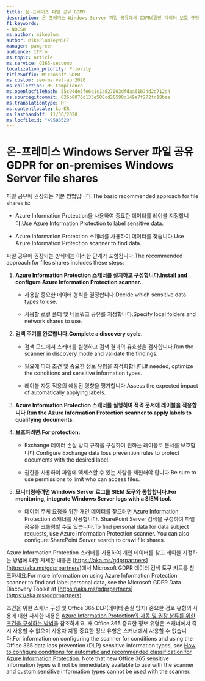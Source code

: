```yaml
---
title: 온-프레미스 파일 공유 GDPR
description: 온-프레미스 Windows Server 파일 공유에서 GDPR(일반 데이터 보호 규정) 요구 사항을 해결하는 방법을 알아봅니다.
f1.keywords:
- NOCSH
ms.author: mikeplum
author: MikePlumleyMSFT
manager: pamgreen
audience: ITPro
ms.topic: article
ms.service: O365-seccomp
localization_priority: Priority
titleSuffix: Microsoft GDPR
ms.custom: seo-marvel-apr2020
ms.collection: MS-Compliance
ms.openlocfilehash: 55c94de3fe6e1c1a827003dfdaa61b74d2d712d4
ms.sourcegitcommit: 626b0076d133e588cd28598c149a7f272fc18bae
ms.translationtype: HT
ms.contentlocale: ko-KR
ms.lasthandoff: 11/30/2020
ms.locfileid: "49508529"
---
```

# <a name="gdpr-for-on-premises-windows-server-file-shares"></a><span data-ttu-id="0f40c-103">온-프레미스 Windows Server 파일 공유</span><span class="sxs-lookup"><span data-stu-id="0f40c-103">GDPR for on-premises Windows Server file shares</span></span>

<span data-ttu-id="0f40c-104">파일 공유에 권장되는 기본 방법입니다.</span><span class="sxs-lookup"><span data-stu-id="0f40c-104">The basic recommended approach for file shares is:</span></span>

-   <span data-ttu-id="0f40c-105">Azure Information Protection을 사용하여 중요한 데이터를 레이블 지정합니다.</span><span class="sxs-lookup"><span data-stu-id="0f40c-105">Use Azure Information Protection to label sensitive data.</span></span>

-   <span data-ttu-id="0f40c-106">Azure Information Protection 스캐너를 사용하여 데이터를 찾습니다.</span><span class="sxs-lookup"><span data-stu-id="0f40c-106">Use Azure Information Protection scanner to find data.</span></span>

<span data-ttu-id="0f40c-107">파일 공유에 권장되는 방식에는 이러한 단계가 포함됩니다.</span><span class="sxs-lookup"><span data-stu-id="0f40c-107">The recommended approach for files shares includes these steps:</span></span>

1.  <span data-ttu-id="0f40c-108">**Azure Information Protection 스캐너를 설치하고 구성합니다.**</span><span class="sxs-lookup"><span data-stu-id="0f40c-108">**Install and configure Azure Information Protection scanner.**</span></span>

    -   <span data-ttu-id="0f40c-109">사용할 중요한 데이터 형식을 결정합니다.</span><span class="sxs-lookup"><span data-stu-id="0f40c-109">Decide which sensitive data types to use.</span></span>

    -   <span data-ttu-id="0f40c-110">사용할 로컬 폴더 및 네트워크 공유를 지정합니다.</span><span class="sxs-lookup"><span data-stu-id="0f40c-110">Specify local folders and network shares to use.</span></span>

2.  <span data-ttu-id="0f40c-111">**검색 주기를 완료합니다.**</span><span class="sxs-lookup"><span data-stu-id="0f40c-111">**Complete a discovery cycle.**</span></span>

    -   <span data-ttu-id="0f40c-112">검색 모드에서 스캐너를 실행하고 검색 결과의 유효성을 검사합니다.</span><span class="sxs-lookup"><span data-stu-id="0f40c-112">Run the scanner in discovery mode and validate the findings.</span></span>

    -   <span data-ttu-id="0f40c-113">필요에 따라 조건 및 중요한 정보 유형을 최적화합니다.</span><span class="sxs-lookup"><span data-stu-id="0f40c-113">If needed, optimize the conditions and sensitive information types.</span></span>

    -   <span data-ttu-id="0f40c-114">레이블 자동 적용의 예상된 영향을 평가합니다.</span><span class="sxs-lookup"><span data-stu-id="0f40c-114">Assess the expected impact of automatically applying labels.</span></span>

3.  <span data-ttu-id="0f40c-115">**Azure Information Protection 스캐너를 실행하여 적격 문서에 레이블을 적용합니다**.</span><span class="sxs-lookup"><span data-stu-id="0f40c-115">**Run the Azure Information Protection scanner to apply labels to qualifying documents**.</span></span>

4.  <span data-ttu-id="0f40c-116">**보호하려면:**</span><span class="sxs-lookup"><span data-stu-id="0f40c-116">**For protection:**</span></span>

    -   <span data-ttu-id="0f40c-117">Exchange 데이터 손실 방지 규칙을 구성하여 원하는 레이블로 문서를 보호합니다.</span><span class="sxs-lookup"><span data-stu-id="0f40c-117">Configure Exchange data loss prevention rules to protect documents with the desired label.</span></span>

    -   <span data-ttu-id="0f40c-118">권한을 사용하여 파일에 액세스할 수 있는 사람을 제한해야 합니다.</span><span class="sxs-lookup"><span data-stu-id="0f40c-118">Be sure to use permissions to limit who can access files.</span></span>

5.  <span data-ttu-id="0f40c-119">**모니터링하려면 Windows Server 로그를 SIEM 도구와 통합합니다.**</span><span class="sxs-lookup"><span data-stu-id="0f40c-119">**For monitoring, integrate Windows Server logs with a SIEM tool.**</span></span>

    -   <span data-ttu-id="0f40c-p101">데이터 주체 요청을 위한 개인 데이터를 찾으려면 Azure Information Protection 스캐너를 사용합니다. SharePoint Server 검색을 구성하여 파일 공유를 크롤링할 수도 있습니다.</span><span class="sxs-lookup"><span data-stu-id="0f40c-p101">To find personal data for data subject requests, use Azure Information Protection scanner. You can also configure SharePoint Server search to crawl file shares.</span></span>

<span data-ttu-id="0f40c-122">Azure Information Protection 스캐너를 사용하여 개인 데이터를 찾고 레이블 지정하는 방법에 대한 자세한 내용은 [https://aka.ms/gdprpartners](<https://aka.ms/gdprpartners>)에서 Microsoft GDPR 데이터 검색 도구 키트를 참조하세요.</span><span class="sxs-lookup"><span data-stu-id="0f40c-122">For more information on using Azure Information Protection scanner to find and label personal data, see the Microsoft GDPR Data Discovery Toolkit at [https://aka.ms/gdprpartners](<https://aka.ms/gdprpartners>).</span></span>

<span data-ttu-id="0f40c-p102">조건을 위한 스캐너 구성 및 Office 365 DLP(데이터 손실 방지) 중요한 정보 유형의 사용에 대한 자세한 내용은 [Azure Information Protection의 자동 및 권장 분류를 위한 조건을 구성하는 방법](https://docs.microsoft.com/information-protection/deploy-use/configure-policy-classification)을 참조하세요. 새 Office 365 중요한 정보 유형은 스캐너에서 즉시 사용할 수 없으며 사용자 지정 중요한 정보 유형은 스캐너에서 사용할 수 없습니다.</span><span class="sxs-lookup"><span data-stu-id="0f40c-p102">For information on configuring the scanner for conditions and using the Office 365 data loss prevention (DLP) sensitive information types, see [How to configure conditions for automatic and recommended classification for Azure Information Protection](https://docs.microsoft.com/information-protection/deploy-use/configure-policy-classification). Note that new Office 365 sensitive information types will not be immediately available to use with the scanner and custom sensitive information types cannot be used with the scanner.</span></span>
